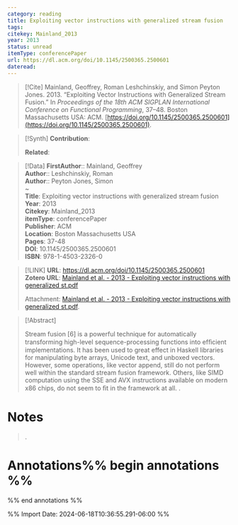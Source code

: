 ```yaml
---
category: reading
title: Exploiting vector instructions with generalized stream fusion
tags: 
citekey: Mainland_2013
year: 2013
status: unread
itemType: conferencePaper
url: https://dl.acm.org/doi/10.1145/2500365.2500601
dateread:
---
```


> [!Cite]
> Mainland, Geoffrey, Roman Leshchinskiy, and Simon Peyton Jones. 2013. “Exploiting Vector Instructions with Generalized Stream Fusion.” In _Proceedings of the 18th ACM SIGPLAN International Conference on Functional Programming_, 37–48. Boston Massachusetts USA: ACM. [https://doi.org/10.1145/2500365.2500601](https://doi.org/10.1145/2500365.2500601).

>[!Synth]
>**Contribution**: 
>
>**Related**: 
>

>[!Data]
> **FirstAuthor**:: Mainland, Geoffrey  
> **Author**:: Leshchinskiy, Roman  
> **Author**:: Peyton Jones, Simon  
~    
> **Title**: Exploiting vector instructions with generalized stream fusion  
> **Year**: 2013   
> **Citekey**: Mainland_2013  
> **itemType**: conferencePaper  
> **Publisher**: ACM  
> **Location**: Boston Massachusetts USA   
> **Pages**: 37-48  
> **DOI**: 10.1145/2500365.2500601  
> **ISBN**: 978-1-4503-2326-0    

> [!LINK] 
>**URL**: https://dl.acm.org/doi/10.1145/2500365.2500601  
>**Zotero URL**: [Mainland et al. - 2013 - Exploiting vector instructions with generalized st.pdf](zotero://select/library/items/G3XS2SQL)  
>
>  Attachment: [Mainland et al. - 2013 - Exploiting vector instructions with generalized st.pdf](file:///home/jpyamamoto/Zotero/storage/G3XS2SQL/Mainland%20et%20al.%20-%202013%20-%20Exploiting%20vector%20instructions%20with%20generalized%20st.pdf).



> [!Abstract]
>
> Stream fusion [6] is a powerful technique for automatically transforming high-level sequence-processing functions into efﬁcient implementations. It has been used to great effect in Haskell libraries for manipulating byte arrays, Unicode text, and unboxed vectors. However, some operations, like vector append, still do not perform well within the standard stream fusion framework. Others, like SIMD computation using the SSE and AVX instructions available on modern x86 chips, do not seem to ﬁt in the framework at all.
>.
> 
# Notes
>.


# Annotations%% begin annotations %%


%% end annotations %%

%% Import Date: 2024-06-18T10:36:55.291-06:00 %%
